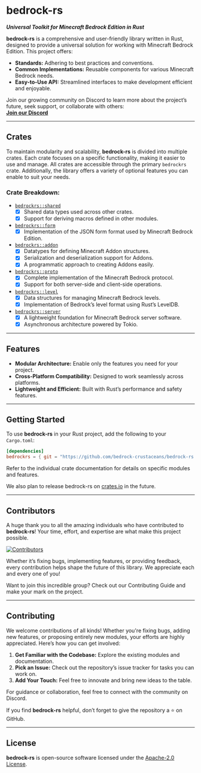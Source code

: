 # bedrock-rs

**_Universal Toolkit for Minecraft Bedrock Edition in Rust_**

**bedrock-rs** is a comprehensive and user-friendly library written in Rust, designed to provide a universal solution for working with Minecraft Bedrock Edition. This project offers:  

- **Standards:** Adhering to best practices and conventions.  
- **Common Implementations:** Reusable components for various Minecraft Bedrock needs.  
- **Easy-to-Use API:** Streamlined interfaces to make development efficient and enjoyable.  

Join our growing community on Discord to learn more about the project’s future, seek support, or collaborate with others:  
**[Join our Discord](https://discord.com/invite/VCVcrvt3JC)**  

---

## Crates

To maintain modularity and scalability, **bedrock-rs** is divided into multiple crates. Each crate focuses on a specific functionality, making it easier to use and manage. All crates are accessible through the primary `bedrockrs` crate. Additionally, the library offers a variety of optional features you can enable to suit your needs.

### Crate Breakdown:

- [`bedrockrs::shared`](crates/shared)  
    - [X] Shared data types used across other crates.  
    - [X] Support for deriving macros defined in other modules.  

- [`bedrockrs::form`](crates/form)  
    - [X] Implementation of the JSON form format used by Minecraft Bedrock Edition.  

- [`bedrockrs::addon`](crates/addon)  
    - [X] Datatypes for defining Minecraft Addon structures.  
    - [X] Serialization and deserialization support for Addons.  
    - [X] A programmatic approach to creating Addons easily.  

- [`bedrockrs::proto`](crates/proto)  
    - [X] Complete implementation of the Minecraft Bedrock protocol.  
    - [X] Support for both server-side and client-side operations.

- [`bedrockrs::level`](crates/level)  
    - [X] Data structures for managing Minecraft Bedrock levels.  
    - [X] Implementation of Bedrock’s level format using Rust’s LevelDB.  

- [`bedrockrs::server`](/crates/server)  
    - [X] A lightweight foundation for Minecraft Bedrock server software.
    - [X] Asynchronous architecture powered by Tokio.  

---

## Features

- **Modular Architecture:** Enable only the features you need for your project.  
- **Cross-Platform Compatibility:** Designed to work seamlessly across platforms.  
- **Lightweight and Efficient:** Built with Rust’s performance and safety features.  

---

## Getting Started

To use **bedrock-rs** in your Rust project, add the following to your `Cargo.toml`:  
```toml
[dependencies]
bedrockrs = { git = "https://github.com/bedrock-crustaceans/bedrock-rs.git", features = ["full"] }
```

Refer to the individual crate documentation for details on specific modules and features.

We also plan to release bedrock-rs on [crates.io](https://crates.io) in the future.

---

## Contributors  

A huge thank you to all the amazing individuals who have contributed to **bedrock-rs**! Your time, effort, and expertise are what make this project possible.  

[![Contributors](https://contrib.rocks/image?repo=LogicCuteGuy/bedrock-rs)](https://github.com/LogicCuteGuy/bedrock-rs/graphs/contributors)

Whether it’s fixing bugs, implementing features, or providing feedback, every contribution helps shape the future of this library. We appreciate each and every one of you!  

Want to join this incredible group? Check out our Contributing Guide and make your mark on the project.  

---

## Contributing

We welcome contributions of all kinds! Whether you're fixing bugs, adding new features, or proposing entirely new modules, your efforts are highly appreciated. Here’s how you can get involved:  

1. **Get Familiar with the Codebase:** Explore the existing modules and documentation.  
2. **Pick an Issue:** Check out the repository’s issue tracker for tasks you can work on.  
3. **Add Your Touch:** Feel free to innovate and bring new ideas to the table.  

For guidance or collaboration, feel free to connect with the community on Discord.  

If you find **bedrock-rs** helpful, don’t forget to give the repository a ⭐ on GitHub.  

---

## License

**bedrock-rs** is open-source software licensed under the [Apache-2.0 License](LICENSE-Apache).  
